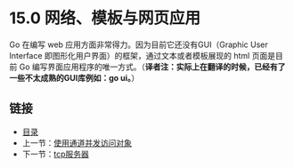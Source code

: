 # 15.0 网络、模板与网页应用

Go 在编写 web 应用方面非常得力。因为目前它还没有GUI（Graphic User Interface 即图形化用户界面）的框架，通过文本或者模板展现的 html 页面是目前 Go 编写界面应用程序的唯一方式。（**译者注：实际上在翻译的时候，已经有了一些不太成熟的GUI库例如：go ui。**）

## 链接

- [目录](directory.html)
- 上一节：[使用通道并发访问对象](14.17.html)
- 下一节：[tcp服务器](15.1.html)
